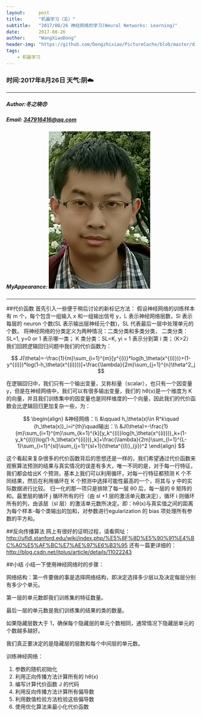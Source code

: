 ```yaml
---
layout:     post
title:      "机器学习（五）"
subtitle:   "2017/08/26 神经网络的学习(Neural Networks: Learning)"
date:       2017-08-26
author:     "WangXiaoDong"
header-img: "https://github.com/Dongzhixiao/PictureCache/blob/master/diaryPic/20170805.jpg?raw=true"
tags:
    - 机器学习
---
```



### 时间:2017年8月26日 天气:阴:cloud:
-----
#####   Author:冬之晓:angry:
#####   Email: 347916416@qq.com
#####   MyAppearance: ![MyAppearance](https://github.com/Dongzhixiao/PictureCache/raw/master/MyPicture.JPG "我的头像")
----------

##代价函数
首先引入一些便于稍后讨论的新标记方法：
假设神经网络的训练样本有 m 个，每个包含一组输入 x 和一组输出信号 y，L 表示神经网络层数，Sl 表示每层的  neuron  个数(SL  表示输出层神经元个数)，SL  代表最后一层中处理单元的个数。
将神经网络的分类定义为两种情况：二类分类和多类分类，
二类分类：SL=1, y=0 or 1 表示哪一类；
K 类分类：SL=K, yi = 1 表示分到第 i 类；（K>2）
我们回顾逻辑回归问题中我们的代价函数为：

$$
J(\theta)=-\frac{1}{m}\sum_{i=1}^{m}[y^{(i)}*log(h_\theta(x^{(i)}))+(1-y^{(i)})*log(1-h_\theta(x^{(i)}))]+\frac{\lambda}{2m}\sum_{j=1}^{n}\theta^2_j
$$

在逻辑回归中，我们只有一个输出变量，又称标量（scalar），也只有一个因变量 y，但是在神经网络中，我们可以有很多输出变量，我们的  hθ(x)是一个维度为  K  的向量，并且我们训练集中的因变量也是同样维度的一个向量，因此我们的代价函数会比逻辑回归更加复杂一些，为：

$$
\begin{align}
&神经网络：\\
&\qquad h_\theta(x)\in R^k\quad (h_\theta(x))_i=i^{th}\quad输出：\\
&J(\theta)=-\frac{1}{m}\sum_{i=1}^{m}\sum_{k=1}^{k}[y_k^{(i)}log(h_\theta(x^{(i)}))_k+(1-y_k^{(i)})log(1-h_\theta(x^{(i)}))_k]+\frac{\lambda}{2m}\sum_{l=1}^{L-1}\sum_{i=1}^{sl}\sum_{j=1}^{sl+1}(\theta^{(l)}_{ji})^2
\end{align}
$$

这个看起来复杂很多的代价函数背后的思想还是一样的，我们希望通过代价函数来观察算法预测的结果与真实情况的误差有多大，唯一不同的是，对于每一行特征，我们都会给出K 个预测，基本上我们可以利用循环，对每一行特征都预测 K 个不同结果，然后在利用循环在 K 个预测中选择可能性最高的一个，将其与 y 中的实际数据进行比较。
归一化的那一项只是排除了每一层 θ0 后，每一层的 θ  矩阵的和。最里层的循环 j  循环所有的行（由  sl +1  层的激活单元数决定），循环 i 则循环所有的列，由该层（sl 层）的激活单元数所决定。即：hθ(x)与真实值之间的距离为每个样本-每个类输出的加和，对参数进行egularization 的 bias 项处理所有参数的平方和。

##反向传播算法
网上有很好的证明过程，请看网址：http://ufldl.stanford.edu/wiki/index.php/%E5%8F%8D%E5%90%91%E4%BC%A0%E5%AF%BC%E7%AE%97%E6%B3%95
还有一篇更详细的：
http://blog.csdn.net/itplus/article/details/11022243

##小结
小结一下使用神经网络时的步骤：

网络结构：第一件要做的事是选择网络结构，即决定选择多少层以及决定每层分别有多少个单元。

第一层的单元数即我们训练集的特征数量。

最后一层的单元数是我们训练集的结果的类的数量。

如果隐藏层数大于 1，确保每个隐藏层的单元个数相同，通常情况下隐藏层单元的个数越多越好。

我们真正要决定的是隐藏层的层数和每个中间层的单元数。

训练神经网络：

1.	参数的随机初始化
2.	利用正向传播方法计算所有的 hθ(x)
3.	编写计算代价函数 J 的代码
4.	利用反向传播方法计算所有偏导数
5.	利用数值检验方法检验这些偏导数
6.	使用优化算法来最小化代价函数
